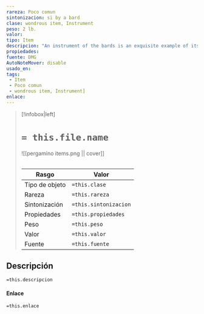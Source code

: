 ```yaml
---
rareza: Poco comun
sintonizacion: si by a bard
clase: wondrous item, Instrument
peso: 2 lb.
valor: 
tipo: Item
descripcion: "An instrument of the bards is an exquisite example of its kind, superior to an ordinary instrument in every way. Seven types of these instruments exist, each named after a Legendario bard college. A creature that attempts to play the instrument without being attuned to it must succeed on a DC 15 Wisdom saving throw or take 2d4 psychic damage.You can use an action to play the instrument and cast one of its spells. Once the instrument has been used to cast a spell, it can&#x27;t be used to cast that spell again until the next dawn. The spells use your spellcasting ability and spell save DC.You can play the instrument while casting a spell that causes any of its targets to be charmed on a failed saving throw, thereby imposing disadvantage on the save. This effect applies only if the spell has a somatic or a material component.All instruments of the bards can be used to cast the following spells: fly, invisibility, levitate, and protection from evil and good.In addition, the Doss lute can be used to cast animal friendship, protection from energy (fire only), and protection from poison.If you have proficiency with a given musical instrument, you can add your proficiency bonus to any ability checks you make to play music with the instrument.A bard can use a musical instrument as a spellcasting focus, substituting it for any material component that does not list a cost.Each type of musical instrument requires a separate proficiency.See the Tool Proficiencies entry for more information.Proficiency with a musical instrument indicates you are familiar with the techniques used to play it. You also have knowledge of some songs commonly performed with that instrument. History. Your expertise aids you in recalling lore related to your instrument. Performance. Your ability to put on a good show is improved when you incorporate an instrument into your act. Compose a Tune. As part of a long rest, you can compose a new tune and lyrics for your instrument. You might use this ability to impress a noble or spread scandalous rumors with a catchy tune.Musical InstrumentActivityDCIdentify a tune10Improvise a tune20"
propiedades: 
fuente: DMG
AutoNoteMover: disable
usado_en:  
tags: 
 - Item
 - Poco comun
 - wondrous item, Instrument]
enlace: 
---
```


> [!infobox|left]
>  # `= this.file.name`
> ![[pergamino items.png || cover]]
> ######   
> |Rasgo | Valor |
> | --- | --- |
> | Tipo de objeto| `=this.clase`|
>  | Rareza| `=this.rareza`|
> | Sintonización | `=this.sintonizacion` |
> | Propiedades | `=this.propiedades` |
>  | Peso | `=this.peso` |
> | Valor | `=this.valor` |
> | Fuente | `=this.fuente` |


## Descripción
`=this.descripcion`

#### Enlace
`=this.enlace`